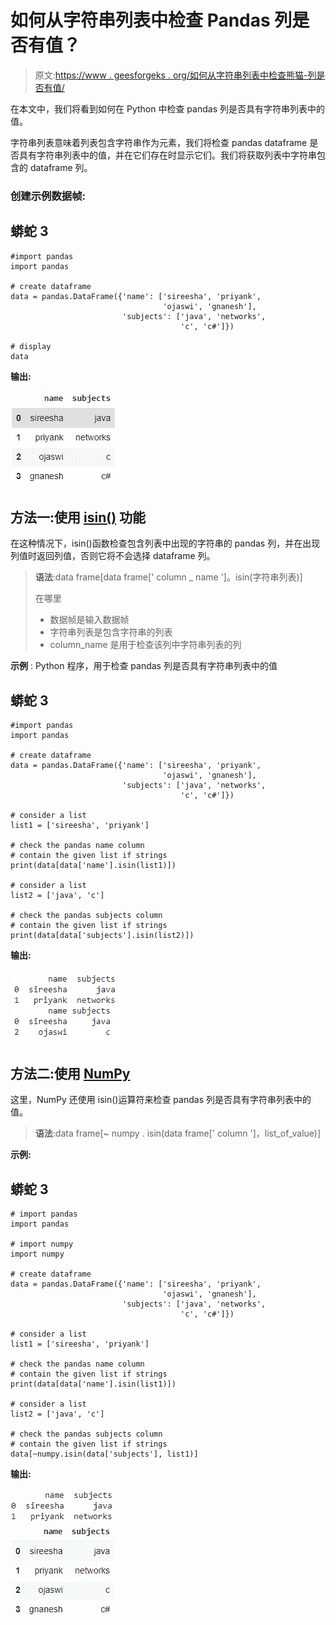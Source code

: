# 如何从字符串列表中检查 Pandas 列是否有值？

> 原文:[https://www . geesforgeks . org/如何从字符串列表中检查熊猫-列是否有值/](https://www.geeksforgeeks.org/how-to-check-if-pandas-column-has-value-from-list-of-string/)

在本文中，我们将看到如何在 Python 中检查 pandas 列是否具有字符串列表中的值。

字符串列表意味着列表包含字符串作为元素，我们将检查 pandas dataframe 是否具有字符串列表中的值，并在它们存在时显示它们。我们将获取列表中字符串包含的 dataframe 列。

### 创建示例数据帧:

## 蟒蛇 3

```
#import pandas
import pandas

# create dataframe
data = pandas.DataFrame({'name': ['sireesha', 'priyank', 
                                  'ojaswi', 'gnanesh'], 
                         'subjects': ['java', 'networks',
                                      'c', 'c#']})

# display
data
```

**输出:**

![](img/5dfd23407639dd6da8dd21d39cf5afc4.png)

## 方法一:使用 [isin()](https://www.geeksforgeeks.org/python-pandas-dataframe-isin/) 功能

在这种情况下，isin()函数检查包含列表中出现的字符串的 pandas 列，并在出现列值时返回列值，否则它将不会选择 dataframe 列。

> **语法**:data frame[data frame[' column _ name ']。isin(字符串列表)]
> 
> 在哪里
> 
> *   数据帧是输入数据帧
> *   字符串列表是包含字符串的列表
> *   column_name 是用于检查该列中字符串列表的列

**示例** : Python 程序，用于检查 pandas 列是否具有字符串列表中的值

## 蟒蛇 3

```
#import pandas
import pandas

# create dataframe
data = pandas.DataFrame({'name': ['sireesha', 'priyank',
                                  'ojaswi', 'gnanesh'],
                         'subjects': ['java', 'networks',
                                      'c', 'c#']})

# consider a list
list1 = ['sireesha', 'priyank']

# check the pandas name column
# contain the given list if strings
print(data[data['name'].isin(list1)])

# consider a list
list2 = ['java', 'c']

# check the pandas subjects column
# contain the given list if strings
print(data[data['subjects'].isin(list2)])
```

**输出:**

![](img/0f744a2de7d801cbe6b9404dc7c4dcb8.png)

## 方法二:使用 [NumPy](https://www.geeksforgeeks.org/numpy-in-python-set-1-introduction/)

这里，NumPy 还使用 isin()运算符来检查 pandas 列是否具有字符串列表中的值。

> **语法**:data frame[~ numpy . isin(data frame[' column ']，list_of_value)]

**示例:**

## 蟒蛇 3

```
# import pandas
import pandas

# import numpy
import numpy

# create dataframe
data = pandas.DataFrame({'name': ['sireesha', 'priyank',
                                  'ojaswi', 'gnanesh'], 
                         'subjects': ['java', 'networks', 
                                      'c', 'c#']})

# consider a list
list1 = ['sireesha', 'priyank']

# check the pandas name column
# contain the given list if strings
print(data[data['name'].isin(list1)])

# consider a list
list2 = ['java', 'c']

# check the pandas subjects column
# contain the given list if strings
data[~numpy.isin(data['subjects'], list1)]
```

**输出:**

![](img/e449a4cf2ee88f796a52dc4b9d46421d.png)